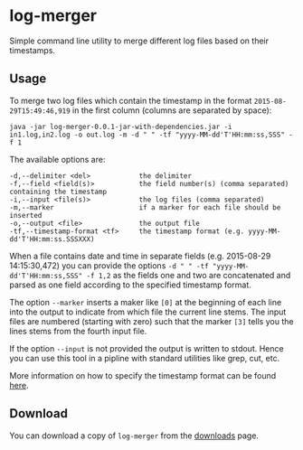 # log-merger
Simple command line utility to merge different log files based on their timestamps.

## Usage

To merge two log files which contain the timestamp in the format `2015-08-29T15:49:46,919` in the first column
(columns are separated by space):
```
java -jar log-merger-0.0.1-jar-with-dependencies.jar -i in1.log,in2.log -o out.log -m -d " " -tf "yyyy-MM-dd'T'HH:mm:ss,SSS" -f 1
```
The available options are:
```
-d,--delimiter <del>            the delimiter
-f,--field <field(s)>           the field number(s) (comma separated) containing the timestamp
-i,--input <file(s)>            the log files (comma separated)
-m,--marker                     if a marker for each file should be inserted
-o,--output <file>              the output file
-tf,--timestamp-format <tf>     the timestamp format (e.g. yyyy-MM-dd'T'HH:mm:ss.SSSXXX)
```
When a file contains date and time in separate fields (e.g. 2015-08-29 14:15:30,472) you can provide the options `-d " " -tf "yyyy-MM-dd'T'HH:mm:ss,SSS" -f 1,2`
as the fields one and two are concatenated and parsed as one field according to the specified timestamp format.

The option `--marker` inserts a maker like `[0]` at the beginning of each line into the output to indicate from which file the current line stems. The
input files are numbered (starting with zero) such that the marker `[3]` tells you the lines stems from the fourth input file.

If the option `--input` is not provided the output is written to stdout. Hence you can use this tool in a pipline with
standard utilities like grep, cut, etc.

More information on how to specify the timestamp format can be found [here](http://docs.oracle.com/javase/7/docs/api/java/text/SimpleDateFormat.html).

## Download

You can download a copy of `log-merger` from the [downloads](https://github.com/siom79/log-merger/releases) page.